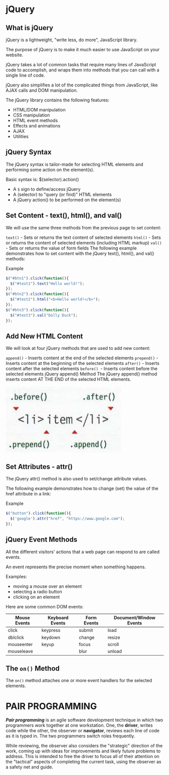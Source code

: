# jQuery

## What is jQuery
jQuery is a lightweight, "write less, do more", JavaScript library.

The purpose of jQuery is to make it much easier to use JavaScript on your website.

jQuery takes a lot of common tasks that require many lines of JavaScript code to accomplish, and wraps them into methods that you can call with a single line of code.

jQuery also simplifies a lot of the complicated things from JavaScript, like AJAX calls and DOM manipulation.

The jQuery library contains the following features:

* HTML/DOM manipulation
* CSS manipulation
* HTML event methods
* Effects and animations
* AJAX
* Utilities

## jQuery Syntax
The jQuery syntax is tailor-made for selecting HTML elements and performing some action on the element(s).

Basic syntax is: $(selector).action()

* A `$` sign to define/access jQuery
* A (selector) to "query (or find)" HTML elements
* A jQuery action() to be performed on the element(s)

## Set Content - text(), html(), and val()
We will use the same three methods from the previous page to set content:

`text()` - Sets or returns the text content of selected elements
`html()` - Sets or returns the content of selected elements (including HTML markup)
`val() `- Sets or returns the value of form fields
The following example demonstrates how to set content with the jQuery text(), html(), and val() methods:

Example
```js
$("#btn1").click(function(){
  $("#test1").text("Hello world!");
});
$("#btn2").click(function(){
  $("#test2").html("<b>Hello world!</b>");
});
$("#btn3").click(function(){
  $("#test3").val("Dolly Duck");
});
```

## Add New HTML Content
We will look at four jQuery methods that are used to add new content:

`append()` - Inserts content at the end of the selected elements
`prepend()` - Inserts content at the beginning of the selected elements
`after()` - Inserts content after the selected elements
`before() `- Inserts content before the selected elements
jQuery append() Method
The jQuery append() method inserts content AT THE END of the selected HTML elements.

![append](/image/append.bmp)


## Set Attributes - attr()
The jQuery attr() method is also used to set/change attribute values.

The following example demonstrates how to change (set) the value of the href attribute in a link:

Example
```js
$("button").click(function(){
  $('google').attr("href", "https://www.google.com");
});
```
## jQuery Event Methods

All the different visitors' actions that a web page can respond to are called events.

An event represents the precise moment when something happens.

Examples:

* moving a mouse over an element
* selecting a radio button
* clicking on an element

Here are some common DOM events:

|Mouse Events|	Keyboard Events|	Form Events	|Document/Window Events|
|--|-|-|-|
|click	|keypress	|submit	|load|
|dblclick	|keydown|	change|	resize|
|mouseenter|	keyup	|focus|	scroll|
|mouseleave	| |	blur|	unload|


## The `on()` Method
The `on()` method attaches one or more event handlers for the selected elements.

# PAIR PROGRAMMING
***Pair programming*** is an agile software development technique in which two programmers work together at one workstation. One, the **driver**, writes code while the other, the observer or **navigator**, reviews each line of code as it is typed in. The two programmers switch roles frequently.

While reviewing, the observer also considers the "strategic" direction of the work, coming up with ideas for improvements and likely future problems to address. This is intended to free the driver to focus all of their attention on the "tactical" aspects of completing the current task, using the observer as a safety net and guide.